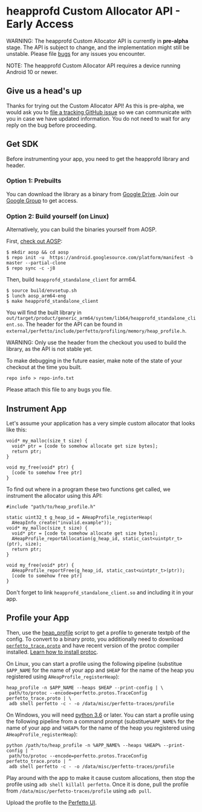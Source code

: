 # heapprofd Custom Allocator API - Early Access

WARNING: The heapprofd Custom Allocator API is currently in **pre-alpha**
         stage. The API is subject to change, and the implementation might
         still be unstable. Please file
         [bugs](https://github.com/google/perfetto/issues/new) for any
         issues you encounter.

NOTE: The heapprofd Custom Allocator API requires a device running Android
      10 or newer.

## Give us a head's up

Thanks for trying out the Custom Allocator API! As this is pre-alpha, we
would ask you to [file a tracking GitHub issue](
https://github.com/google/perfetto/issues/new) so we can communicate with you
in case we have updated information. You do not need to wait for any reply on
the bug before proceeding.

## Get SDK

Before instrumenting your app, you need to get the heapprofd library and
header.

### Option 1: Prebuilts

You can download the library as a binary from [Google Drive](
https://drive.google.com/drive/folders/15RPlGgAHWRSk7KquBqlQ7fsCaXnNaa6r
).
Join our [Google Group](https://groups.google.com/forum/#!forum/perfetto-dev)
to get access.

### Option 2: Build yourself (on Linux)

Alternatively, you can build the binaries yourself from AOSP.

First, [check out AOSP](https://source.android.com/setup/build/downloading):

```
$ mkdir aosp && cd aosp
$ repo init -u  https://android.googlesource.com/platform/manifest -b master --partial-clone
$ repo sync -c -j8
```

Then, build `heapprofd_standalone_client` for arm64.

```
$ source build/envsetup.sh
$ lunch aosp_arm64-eng
$ make heapprofd_standalone_client
```

You will find the built library in
`out/target/product/generic_arm64/system/lib64/heapprofd_standalone_client.so`.
The header for the API can be found in
`external/perfetto/include/perfetto/profiling/memory/heap_profile.h`.

WARNING: Only use the header from the checkout you used to build the library,
         as the API is not stable yet.

To make debugging in the future easier, make note of the state of your
checkout at the time you built.

```
repo info > repo-info.txt
```
Please attach this file to any bugs you file.

## Instrument App

Let's assume your application has a very simple custom allocator that looks
like this:

```
void* my_malloc(size_t size) {
  void* ptr = [code to somehow allocate get size bytes];
  return ptr;
}

void my_free(void* ptr) {
  [code to somehow free ptr]
}
```

To find out where in a program these two functions get called, we instrument
the allocator using this API:

```
#include "path/to/heap_profile.h"

static uint32_t g_heap_id = AHeapProfile_registerHeap(
  AHeapInfo_create("invalid.example"));
void* my_malloc(size_t size) {
  void* ptr = [code to somehow allocate get size bytes];
  AHeapProfile_reportAllocation(g_heap_id, static_cast<uintptr_t>(ptr), size);
  return ptr;
}

void my_free(void* ptr) {
  AHeapProfile_reportFree(g_heap_id, static_cast<uintptr_t>(ptr));
  [code to somehow free ptr]
}
```

Don't forget to link `heapprofd_standalone_client.so` and including it in
your app.

## Profile your App

Then, use the [heap_profile](
https://raw.githubusercontent.com/google/perfetto/master/tools/heap_profile)
script to get a profile to generate textpb of the config.
To convert to a binary proto, you additionally need to download
[`perfetto_trace.proto`](
https://raw.githubusercontent.com/google/perfetto/master/protos/perfetto/trace/perfetto_trace.proto)
and have recent version of the protoc compiler installed.
[Learn how to install protoc](https://grpc.io/docs/protoc-installation).

On Linux, you can start a profile using the following pipeline (substitue
`$APP_NAME` for the name of your app and `$HEAP` for the name of the heap
you registered using `AHeapProfile_registerHeap`):

```
heap_profile -n $APP_NAME --heaps $HEAP --print-config | \
 path/to/protoc --encode=perfetto.protos.TraceConfig perfetto_trace.proto | \
 adb shell perfetto -c - -o /data/misc/perfetto-traces/profile
```

On Windows, you will need [python 3.6](https://www.python.org/downloads/) or
later. You can start a profile using the following pipeline from a command
prompt (substitue`%APP_NAME%` for the name of your app and `%HEAP%` for
the name of the heap you registered using `AHeapProfile_registerHeap`):

```
python /path/to/heap_profile -n %APP_NAME% --heaps %HEAP% --print-config | ^
 path/to/protoc --encode=perfetto.protos.TraceConfig perfetto_trace.proto | ^
 adb shell perfetto -c - -o /data/misc/perfetto-traces/profile
```

Play around with the app to make it cause custom allocations, then stop the
profile using `adb shell killall perfetto`. Once it is done, pull the profile
from `/data/misc/perfetto-traces/profile` using `adb pull`.

Upload the profile to the [Perfetto UI](https://ui.perfetto.dev).
